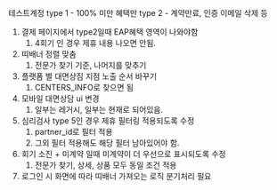 테스트계정
type 1 - 100% 미만 혜택만
type 2 - 계약만료, 인증 이메일 삭제 등



1. 결제 페이지에서 type2일때 EAP혜택 영역이 나와야함
	1. 4회기 인 경우 제휴 내용 나오면 안됨.
2. 띠배너 정렬 맞춤
	1. 전문가 찾기 기준, 나머지를 맞추기
3. 플랫폼 별 대면상짐 지점 노출 순서 바꾸기
	1. CENTERS_INFO로 찾으면 됨
4. 모바일 대면상담 ui 변경
	1. 일부는 레거시, 일부는 현재로 되어있음.
5. 심리검사 type 5인 경우 제휴 필터링 적용되도록 수정
	1. partner_id로 필터 적용
	2. 그외 필터 적용해도 해당 필터 남아있어야 함.
6. 회기 소진 + 미계약 일때 미계약이 더 우선으로 표시되도록 수정
	1. 전문가 찾기, 상세, 상품 모두 동일 조건 적용
7. 로그인 시 화면에 따라 띠배너 가져오는 로직 분기처리 필요